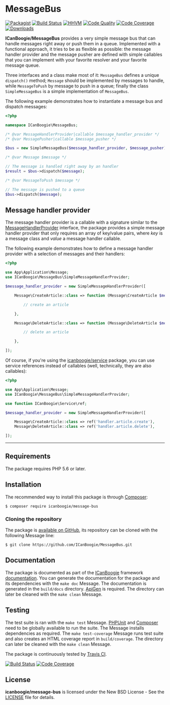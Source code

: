 # MessageBus

[![Packagist](https://img.shields.io/packagist/v/icanboogie/message-bus.svg)](https://packagist.org/packages/icanboogie/message-bus)
[![Build Status](https://img.shields.io/travis/ICanBoogie/MessageBus/master.svg)](http://travis-ci.org/ICanBoogie/MessageBus)
[![HHVM](https://img.shields.io/hhvm/ICanBoogie/MessageBus.svg)](http://hhvm.h4cc.de/package/ICanBoogie/MessageBus)
[![Code Quality](https://img.shields.io/scrutinizer/g/ICanBoogie/MessageBus/master.svg)](https://scrutinizer-ci.com/g/ICanBoogie/MessageBus)
[![Code Coverage](https://img.shields.io/coveralls/ICanBoogie/MessageBus/master.svg)](https://coveralls.io/r/ICanBoogie/MessageBus)
[![Downloads](https://img.shields.io/packagist/dt/icanboogie/message-bus.svg)](https://packagist.org/packages/icanboogie/message-bus/stats)

**ICanBoogie/MessageBus** provides a very simple message bus that can handle messages right away or
push them in a queue. Implemented with a functional approach, it tries to be as flexible as
possible: the message handler provider and the message pusher are defined with simple callables that
you can implement with your favorite resolver and your favorite message queue.

Three interfaces and a class make most of it: `MessageBus` defines a unique `dispatch()` method;
`Message` should be implemented by messages to handle, while `MessageToPush` by message to push in a
queue; finally the class `SimpleMessageBus` is a simple implementation of `MessageBus`.

The following example demonstrates how to instantiate a message bus and dispatch messages:

```php
<?php

namespace ICanBoogie\MessageBus;

/* @var MessageHandlerProvider|callable $message_handler_provider */
/* @var MessagePusher|callable $message_pusher */

$bus = new SimpleMessageBus($message_handler_provider, $message_pusher);

/* @var Message $message */

// The message is handled right away by an handler
$result = $bus->dispatch($message);

/* @var MessageToPush $message */

// The message is pushed to a queue
$bus->dispatch($message);
```





## Message handler provider

The message handler provider is a callable with a signature similar to the
[MessageHandlerProvider][] interface, the package provides a simple message handler provider
that only requires an array of key/value pairs, where _key_ is a message class and _value_
a message handler callable.

The following example demonstrates how to define a message handler provider with a selection
of messages and their handlers:

```php
<?php

use App\Application\Message;
use ICanBoogie\MessageBus\SimpleMessageHandlerProvider;

$message_handler_provider = new SimpleMessageHandlerProvider([

	Message\CreateArticle::class => function (Message\CreateArticle $message) {

		// create an article

	},

	Message\DeleteArticle::class => function (Message\DeleteArticle $message) {

        // delete an article

    },

]);
```

Of course, if you're using the [icanboogie/service][] package, you can use service references
instead of callables (well, technically, they are also callables):

```php
<?php

use App\Application\Message;
use ICanBoogie\MessageBus\SimpleMessageHandlerProvider;

use function ICanBoogie\Service\ref;

$message_handler_provider = new SimpleMessageHandlerProvider([

	Message\CreateArticle::class => ref('handler.article.create'),
	Message\DeleteArticle::class => ref('handler.article.delete'),

]);
```





----------





## Requirements

The package requires PHP 5.6 or later.





## Installation

The recommended way to install this package is through [Composer](http://getcomposer.org/):

```
$ composer require icanboogie/message-bus
```





### Cloning the repository

The package is [available on GitHub][], its repository can be cloned with the following Message
line:

	$ git clone https://github.com/ICanBoogie/MessageBus.git





## Documentation

The package is documented as part of the [ICanBoogie][] framework [documentation][]. You can
generate the documentation for the package and its dependencies with the `make doc` Message. The
documentation is generated in the `build/docs` directory. [ApiGen](http://apigen.org/) is required.
The directory can later be cleaned with the `make clean` Message.





## Testing

The test suite is ran with the `make test` Message. [PHPUnit](https://phpunit.de/) and
[Composer](http://getcomposer.org/) need to be globally available to run the suite. The Message
installs dependencies as required. The `make test-coverage` Message runs test suite and also creates
an HTML coverage report in `build/coverage`. The directory can later be cleaned with the `make
clean` Message.

The package is continuously tested by [Travis CI](http://about.travis-ci.org/).

[![Build Status](https://img.shields.io/travis/ICanBoogie/MessageBus/master.svg)](http://travis-ci.org/ICanBoogie/MessageBus)
[![Code Coverage](https://img.shields.io/coveralls/ICanBoogie/MessageBus/master.svg)](https://coveralls.io/r/ICanBoogie/MessageBus)





## License

**icanboogie/message-bus** is licensed under the New BSD License - See the [LICENSE](LICENSE) file for details.





[documentation]:                https://api.icanboogie.org/message-bus/latest/
[MessageHandlerProvider]:       https://api.icanboogie.org/message-bus/latest/class-ICanBoogie.MessageBus.MessageHandlerProvider.html
[available on GitHub]:          https://github.com/ICanBoogie/MessageBus
[icanboogie/service]:           https://github.com/ICanBoogie/Service
[ICanBoogie]:                   https://icanboogie.org
